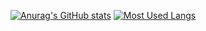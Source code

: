 
[![Anurag's GitHub stats](https://github-readme-stats.vercel.app/api?username=PhilipusAdrielTandra&show_icons=true&theme=tokyonight)](https://github.com/anuraghazra/github-readme-stats)
[![Most Used Langs](https://github-readme-stats.vercel.app/api/top-langs/?username=PhilipusAdrielTandra&layout=compact&theme=dark&hide=HTML)](https://github.com/anuraghazra/github-readme-stats)
<!---
PhilipusAdrielTandra/PhilipusAdrielTandra is a ✨ special ✨ repository because its `README.md` (this file) appears on your GitHub profile.
You can click the Preview link to take a look at your changes.
--->
